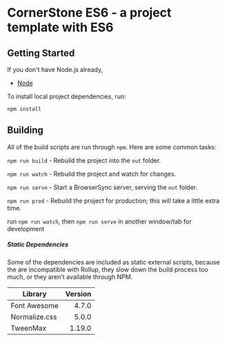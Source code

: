 # CornerStone ES6 - a project template with ES6

## Getting Started

If you don't have Node.js already,

* [Node](https://nodejs.org/)

To install local project dependencies, run:

  `npm install`

## Building
All of the build scripts are run through `npm`. Here are some common tasks:

`npm run build` - Rebuild the project into the `out` folder.

`npm run watch` - Rebuild the project and watch for changes.

`npm run serve` - Start a BrowserSync server, serving the `out` folder.

`npm run prod`  - Rebuild the project for production; this will take a little extra time.


run `npm run watch`, then `npm run serve` in another window/tab for development

##### Static Dependencies
Some of the dependencies are included as static external scripts, because the are incompatible with Rollup, they slow down the build process too much, or they aren't available through NPM.

| Library         | Version |
| --------------- | -------:|
| Font Awesome    | 4.7.0   |
| Normalize.css   | 5.0.0   |
| TweenMax        | 1.19.0  |
